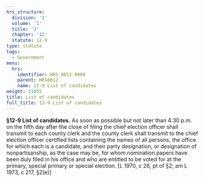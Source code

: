 ```yaml
---
hrs_structure:
  division: '1'
  volume: '1'
  title: '2'
  chapter: '12'
  statute: 12-9
type: statute
tags:
  - Government
menu:
  hrs:
    identifier: HRS_0012-0009
    parent: HRS0012
    name: 12-9 List of candidates
weight: 21055
title: List of candidates
full_title: 12-9 List of candidates
---
```

**§12-9 List of candidates.** As soon as possible but not later than 4:30 p.m. on the fifth day after the close of filing the chief election officer shall transmit to each county clerk and the county clerk shall transmit to the chief election officer certified lists containing the names of all persons, the office for which each is a candidate, and their party designation, or designation of nonpartisanship, as the case may be, for whom nomination papers have been duly filed in his office and who are entitled to be voted for at the primary, special primary or special election. [L 1970, c 26, pt of §2; am L 1973, c 217, §2(e)]